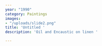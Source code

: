 ```yaml
---
year: "1990"
category: Paintings
images:
- "/uploads/slide2.png"
title: 'Untitled '
description: 'Oil and Encaustic on linen '

---
```

